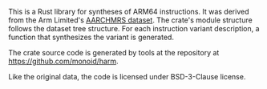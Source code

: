 This is a Rust library for syntheses of ARM64 instructions. It was derived from
the Arm Limited's [AARCHMRS
dataset](https://developer.arm.com/Architectures/A-Profile%20Architecture#Downloads).
The crate's module structure follows the dataset tree structure. For each
instruction variant description, a function that synthesizes the variant is
generated.

The crate source code is generated by tools at the repository at
https://github.com/monoid/harm.

Like the original data, the code is licensed under BSD-3-Clause license.

